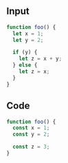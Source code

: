 
## Input

```javascript
function foo() {
  let x = 1;
  let y = 2;

  if (y) {
    let z = x + y;
  } else {
    let z = x;
  }
}

```

## Code

```javascript
function foo() {
  const x = 1;
  const y = 2;

  const z = 3;
}

```
      